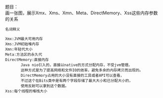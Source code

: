题目：  
    画一张图，展示Xmx、Xms、Xmn、Meta、DirectMemory、Xss这些内存参数的关系  
    
    名词释义
  
    Xmx:JVM最大可用内存
    Xms:JVM初始堆内存
    Xmn:年轻代大小
    Meta:方法区的永久代
    DirectMemory:直接内存  
           Java nio引入的，直接以native的方式分配内存，不受jvm管理。  
           这种方式是为了提高网络和文件IO的效率，避免多余的内存拷贝而出现的。  
           DirectMemory占用的大小没有直接的工具或者API可以查看，  
           不过这个在Bits类中是有两个字段存储了最大大小和已分配大小的，  
           使用反射可以拿到这个数据。
    Xss:每个线程的堆栈大小
    